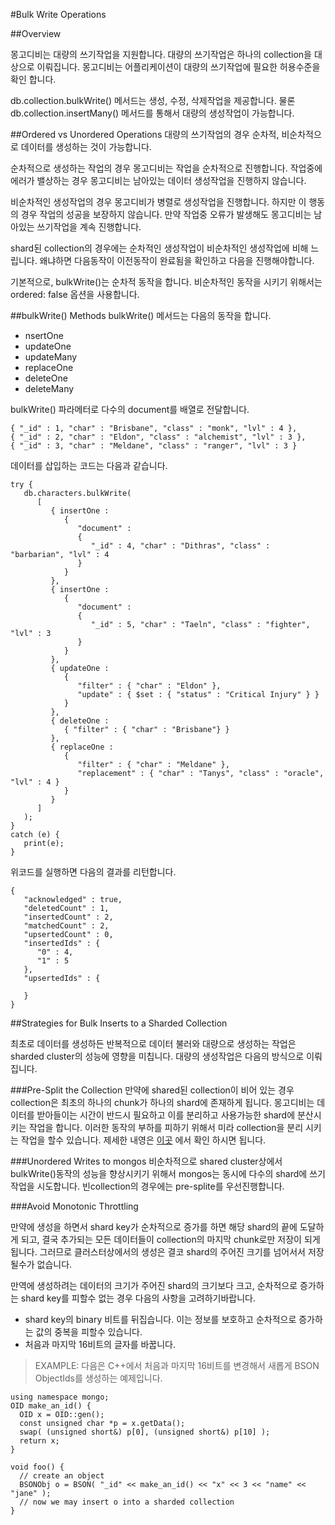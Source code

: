 #Bulk Write Operations

##Overview

몽고디비는 대량의 쓰기작업을 지원합니다. 대량의 쓰기작업은 하나의 collection을 대상으로 이뤄집니다. 몽고디비는 어플리케이션이 대량의 쓰기작업에 필요한 허용수준을 확인 합니다.

db.collection.bulkWrite() 메서드는 생성, 수정, 삭제작업을 제공합니다. 물론 db.collection.insertMany() 메서드를 통해서 대량의 생성작업이 가능합니다.

##Ordered vs Unordered Operations
대량의 쓰기작업의 경우 순차적, 비순차적으로 데이터를 생성하는 것이 가능합니다.

순차적으로 생성하는 작업의 경우 몽고디비는 작업을 순차적으로 진행합니다. 작업중에 에러가 밸상하는 경우 몽고디비는 남아있는 데이터 생성작업을 진행하지 않습니다.

비순차적인 생성작업의 경우 몽고디비가 병렬로 생성작업을 진행합니다. 하지만 이 행동의 경우 작업의 성공을 보장하지 않습니다. 만약 작업중 오류가 발생해도 몽고디비는 남아있는 쓰기작업을 계속 진행합니다.

shard된 collection의 경우에는 순차적인 생성작업이 비순차적인 생성작업에 비해 느립니다. 왜냐하면 다음동작이 이전동작이 완료됨을 확인하고 다음을 진행해야합니다.

기본적으로, bulkWrite()는 순차적 동작을 합니다. 비순차적인 동작을 시키기 위해서는 ordered: false 옵션을 사용합니다.

##bulkWrite() Methods
bulkWrite() 메서드는 다음의 동작을 합니다.

- nsertOne
- updateOne
- updateMany
- replaceOne
- deleteOne
- deleteMany

bulkWrite() 파라메터로 다수의 document를 배열로 전달합니다.

```
{ "_id" : 1, "char" : "Brisbane", "class" : "monk", "lvl" : 4 },
{ "_id" : 2, "char" : "Eldon", "class" : "alchemist", "lvl" : 3 },
{ "_id" : 3, "char" : "Meldane", "class" : "ranger", "lvl" : 3 }
```
데이터를 삽입하는 코드는 다음과 같습니다.

```
try {
   db.characters.bulkWrite(
      [
         { insertOne :
            {
               "document" :
               {
                  "_id" : 4, "char" : "Dithras", "class" : "barbarian", "lvl" : 4
               }
            }
         },
         { insertOne :
            {
               "document" :
               {
                  "_id" : 5, "char" : "Taeln", "class" : "fighter", "lvl" : 3
               }
            }
         },
         { updateOne :
            {
               "filter" : { "char" : "Eldon" },
               "update" : { $set : { "status" : "Critical Injury" } }
            }
         },
         { deleteOne :
            { "filter" : { "char" : "Brisbane"} }
         },
         { replaceOne :
            {
               "filter" : { "char" : "Meldane" },
               "replacement" : { "char" : "Tanys", "class" : "oracle", "lvl" : 4 }
            }
         }
      ]
   );
}
catch (e) {
   print(e);
}
```

위코드를 실행하면 다음의 결과를 리턴합니다.

```
{
   "acknowledged" : true,
   "deletedCount" : 1,
   "insertedCount" : 2,
   "matchedCount" : 2,
   "upsertedCount" : 0,
   "insertedIds" : {
      "0" : 4,
      "1" : 5
   },
   "upsertedIds" : {

   }
}
```

##Strategies for Bulk Inserts to a Sharded Collection

최초로 데이터를 생성하든 반복적으로 데이터 불러와 대량으로 생성하는 작업은 sharded cluster의 성능에 영향을 미칩니다. 대량의 생성작업은 다음의 방식으로 이뤄집니다.

###Pre-Split the Collection
만약에 shared된 collection이 비어 있는 경우 collection은 최초의 하나의 chunk가 하나의 shard에 존재하게 됩니다. 몽고디비는 데이터를 받아들이는 시간이 반드시 필요하고 이를 분리하고 사용가능한 shard에 분산시키는 작업을 합니다. 이러한 동작의 부하를 피하기 위해서 미라 collection을 분리 시키는 작업을 할수 있습니다. 제세한 내영은 [이곳](https://docs.mongodb.com/manual/tutorial/split-chunks-in-sharded-cluster/) 에서 확인 하시면 됩니다.

###Unordered Writes to mongos
비순차적으로 shared cluster상에서 bulkWrite()동작의 성능을 향상시키기 위해서  mongos는 동시에 다수의 shard에 쓰기작업을 시도합니다. 빈collection의 경우에는 pre-splite를 우선진행합니다.

###Avoid Monotonic Throttling

만약에 생성을 하면서 shard key가 순차적으로 증가를 하면 해당 shard의 끝에 도달하게 되고, 결국 추가되는 모든 데이터들이 collection의 마지막 chunk로만 저장이 되게 됩니다. 그러므로 클러스터상에서의 생성은 결코 shard의 주어진 크기를 넘어서서 저장될수가 없습니다.

만역에 생성하려는 데이터의 크기가 주어진 shard의 크기보다 크고, 순차적으로 증가하는 shard key를 피할수 없는 경우 다음의 사항을 고려하기바랍니다.

- shard key의 binary 비트를 뒤집습니다. 이는 정보를 보호하고 순차적으로 증가하는 값의 중복을 피할수 있습니다.
- 처음과 마지막 16비트의 글자를 바꿉니다.

> EXAMPLE:
> 다음은 C++에서 처음과 마지막 16비트를 변경해서 새롭게 BSON ObjectIds를 생성하는 예제입니다.

```
using namespace mongo;
OID make_an_id() {
  OID x = OID::gen();
  const unsigned char *p = x.getData();
  swap( (unsigned short&) p[0], (unsigned short&) p[10] );
  return x;
}

void foo() {
  // create an object
  BSONObj o = BSON( "_id" << make_an_id() << "x" << 3 << "name" << "jane" );
  // now we may insert o into a sharded collection
}
```


